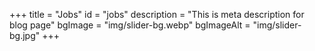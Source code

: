 +++
title = "Jobs"
id = "jobs"
description = "This is meta description for blog page"
bgImage = "img/slider-bg.webp"
bgImageAlt = "img/slider-bg.jpg"
+++
